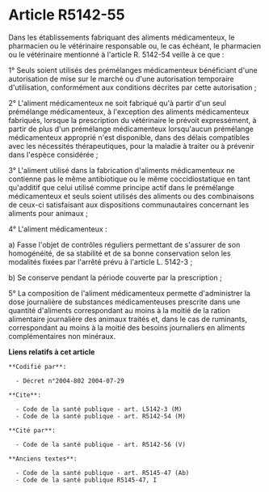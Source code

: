 # Article R5142-55

Dans les établissements fabriquant des aliments médicamenteux, le pharmacien ou le vétérinaire responsable ou, le cas
échéant, le pharmacien ou le vétérinaire mentionné à l'article R. 5142-54 veille à ce que :

1° Seuls soient utilisés des prémélanges médicamenteux bénéficiant d'une autorisation de mise sur le marché ou d'une
autorisation temporaire d'utilisation, conformément aux conditions décrites par cette autorisation ;

2° L'aliment médicamenteux ne soit fabriqué qu'à partir d'un seul prémélange médicamenteux, à l'exception des aliments
médicamenteux fabriqués, lorsque la prescription du vétérinaire le prévoit expressément, à partir de plus d'un prémélange
médicamenteux lorsqu'aucun prémélange médicamenteux approprié n'est disponible, dans des délais compatibles avec les
nécessités thérapeutiques, pour la maladie à traiter ou à prévenir dans l'espèce considérée ;

3° L'aliment utilisé dans la fabrication d'aliments médicamenteux ne contienne pas le même antibiotique ou le même
coccidiostatique en tant qu'additif que celui utilisé comme principe actif dans le prémélange médicamenteux et seuls soient
utilisés des aliments ou des combinaisons de ceux-ci satisfaisant aux dispositions communautaires concernant les aliments
pour animaux ;

4° L'aliment médicamenteux :

a) Fasse l'objet de contrôles réguliers permettant de s'assurer de son homogénéité, de sa stabilité et de sa bonne
conservation selon les modalités fixées par l'arrêté prévu à l'article L. 5142-3 ;

b) Se conserve pendant la période couverte par la prescription ;

5° La composition de l'aliment médicamenteux permette d'administrer la dose journalière de substances médicamenteuses
prescrite dans une quantité d'aliments correspondant au moins à la moitié de la ration alimentaire journalière des animaux
traités et, dans le cas de ruminants, correspondant au moins à la moitié des besoins journaliers en aliments complémentaires
non minéraux.

**Liens relatifs à cet article**

	**Codifié par**:

	  - Décret n°2004-802 2004-07-29

	**Cite**:

	  - Code de la santé publique - art. L5142-3 (M)
	  - Code de la santé publique - art. R5142-54 (M)

	**Cité par**:

	  - Code de la santé publique - art. R5142-56 (V)

	**Anciens textes**:

	  - Code de la santé publique - art. R5145-47 (Ab)
	  - Code de la santé publique R5145-47, I
